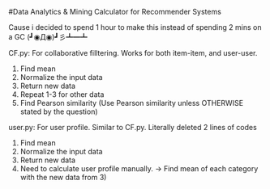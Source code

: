 #Data Analytics & Mining Calculator for Recommender Systems


Cause i decided to spend 1 hour to make this instead of spending 2 mins on a GC (┛◉Д◉)┛彡┻━┻ 

CF.py: 
For collaborative filltering. Works for both item-item, and user-user.
1) Find mean
2) Normalize the input data
3) Return new data
4) Repeat 1-3 for other data 
5) Find Pearson similarity (Use Pearson similarity unless OTHERWISE stated by the question) 


user.py:
For user profile. Similar to CF.py. Literally deleted 2 lines of codes
1) Find mean
2) Normalize the input data
3) Return new data
4) Need to calculate user profile manually.
-> Find mean of each category with the new data from 3)  
